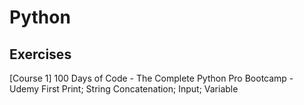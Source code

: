 # Python
## Exercises 
[Course 1] 100 Days of Code - The Complete Python Pro Bootcamp - Udemy
  First
    Print; String Concatenation; Input; Variable
